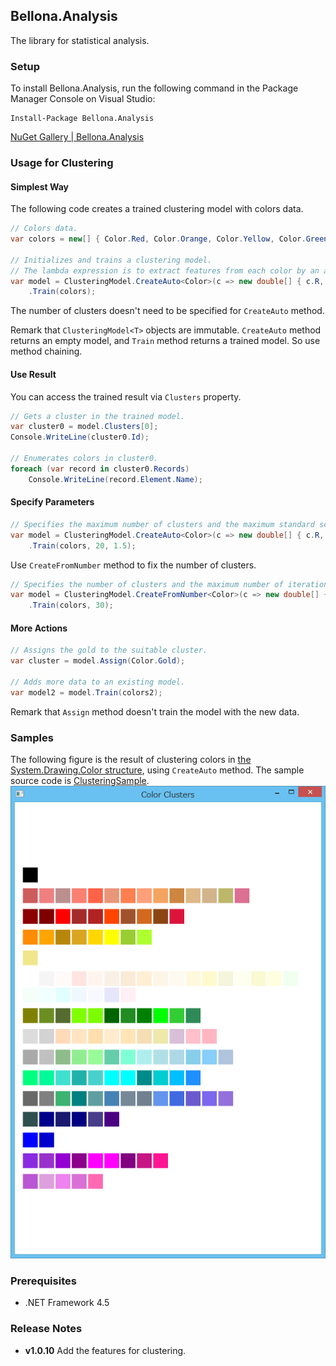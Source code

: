 ## Bellona.Analysis

The library for statistical analysis.

### Setup
To install Bellona.Analysis, run the following command in the Package Manager Console on Visual Studio:

```
Install-Package Bellona.Analysis
```

[NuGet Gallery | Bellona.Analysis](https://www.nuget.org/packages/Bellona.Analysis/)

### Usage for Clustering

#### Simplest Way
The following code creates a trained clustering model with colors data.

```c#
// Colors data.
var colors = new[] { Color.Red, Color.Orange, Color.Yellow, Color.Green, Color.Blue, Color.Indigo, Color.Violet };

// Initializes and trains a clustering model.
// The lambda expression is to extract features from each color by an array of System.Double.
var model = ClusteringModel.CreateAuto<Color>(c => new double[] { c.R, c.G, c.B })
    .Train(colors);
```

The number of clusters doesn't need to be specified for `CreateAuto` method.

Remark that `ClusteringModel<T>` objects are immutable.
`CreateAuto` method returns an empty model, and `Train` method returns a trained model.
So use method chaining.

#### Use Result
You can access the trained result via `Clusters` property.

```c#
// Gets a cluster in the trained model.
var cluster0 = model.Clusters[0];
Console.WriteLine(cluster0.Id);

// Enumerates colors in cluster0.
foreach (var record in cluster0.Records)
    Console.WriteLine(record.Element.Name);
```

#### Specify Parameters

```c#
// Specifies the maximum number of clusters and the maximum standard score in σ.
var model = ClusteringModel.CreateAuto<Color>(c => new double[] { c.R, c.G, c.B })
    .Train(colors, 20, 1.5);
```

Use `CreateFromNumber` method to fix the number of clusters.

```c#
// Specifies the number of clusters and the maximum number of iterations.
var model = ClusteringModel.CreateFromNumber<Color>(c => new double[] { c.R, c.G, c.B }, 10)
    .Train(colors, 30);
```

#### More Actions

```c#
// Assigns the gold to the suitable cluster.
var cluster = model.Assign(Color.Gold);

// Adds more data to an existing model.
var model2 = model.Train(colors2);
```

Remark that `Assign` method doesn't train the model with the new data.

### Samples
The following figure is the result of clustering colors in [the System.Drawing.Color structure](https://msdn.microsoft.com/ja-jp/library/system.drawing.color.aspx), using `CreateAuto` method.
The sample source code is [ClusteringSample](Samples/ClusteringSample).  
![ColorsSample](Images/Clustering/ColorsSample.png)

### Prerequisites
* .NET Framework 4.5

### Release Notes
* **v1.0.10** Add the features for clustering.
